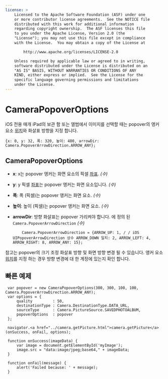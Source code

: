 ```yaml
---
license: >
    Licensed to the Apache Software Foundation (ASF) under one
    or more contributor license agreements.  See the NOTICE file
    distributed with this work for additional information
    regarding copyright ownership.  The ASF licenses this file
    to you under the Apache License, Version 2.0 (the
    "License"); you may not use this file except in compliance
    with the License.  You may obtain a copy of the License at

        http://www.apache.org/licenses/LICENSE-2.0

    Unless required by applicable law or agreed to in writing,
    software distributed under the License is distributed on an
    "AS IS" BASIS, WITHOUT WARRANTIES OR CONDITIONS OF ANY
    KIND, either express or implied.  See the License for the
    specific language governing permissions and limitations
    under the License.
---
```


# CameraPopoverOptions

iOS 전용 매개 iPad의 보관 함 또는 앨범에서 이미지를 선택할 때는 popover의 앵커 요소 <a href="../../geolocation/Position/position.html">위치</a>와 화살표 방향을 지정 합니다.

    {x: 0, y: 32, 폭: 320, 높이: 480, arrowDir: Camera.PopoverArrowDirection.ARROW_ANY};
    

## CameraPopoverOptions

*   **x**: x는 popover 앵커는 화면 요소의 픽셀 <a href="../../geolocation/Coordinates/coordinates.html">좌표</a>. *(수)*

*   **y**: y 픽셀 <a href="../../geolocation/Coordinates/coordinates.html">좌표</a>는 popover 앵커는 화면 요소입니다. *(수)*

*   **폭**: 폭 (픽셀)는 popover 앵커는 화면 요소. *(수)*

*   **높이**: 높이 (픽셀)는 popover 앵커는 화면 요소. *(수)*

*   **arrowDir**: 방향 화살표는 popover 가리켜야 합니다. 에 정의 된 `Camera.PopoverArrowDirection` *(수)* 
    
            Camera.PopoverArrowDirection = {ARROW_UP: 1, / / iOS UIPopoverArrowDirection 상수 ARROW_DOWN 일치: 2, ARROW_LEFT: 4, ARROW_RIGHT: 8, ARROW_ANY: 15};
        

참고는 popover의 크기 조정 화살표 방향 및 화면 방향 변경 될 수 있습니다. 앵커 요소 <a href="../../geolocation/Position/position.html">위치</a>를 지정 하는 경우 방향 변경에 대 한 계정에 있는지 확인 합니다.

## 빠른 예제

     var popover = new CameraPopoverOptions(300, 300, 100, 100, Camera.PopoverArrowDirection.ARROW_ANY);
     var options = {
         quality         : 50,
         destinationType : Camera.DestinationType.DATA_URL,
         sourceType      : Camera.PictureSource.SAVEDPHOTOALBUM,
         popoverOptions  : popover
     };
    
     navigator.<a href="../camera.getPicture.html">camera.getPicture</a>(onSuccess, onFail, options);
    
     function onSuccess(imageData) {
         var image = document.getElementById('myImage');
         image.src = "data:image/jpeg;base64," + imageData;
     }
    
     function onFail(message) {
         alert('Failed because: ' + message);
     }